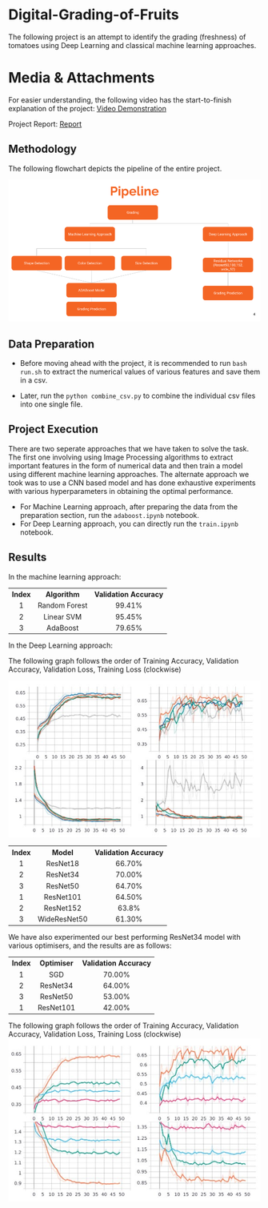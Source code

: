 # Digital-Grading-of-Fruits

The following project is an attempt to identify the grading (freshness) of tomatoes using Deep Learning and classical machine learning approaches. 

# Media & Attachments 

For easier understanding, the following video has the start-to-finish explanation of the project: [Video Demonstration](https://drive.google.com/file/d/1FDHY3o1OUwBDnDq-Qs5ZnkGsRsTn7zqY/view?usp=sharing)

Project Report: [Report](https://drive.google.com/file/d/16tealUrEAfHp3zB2Nk5YZUih1hv_ReD9/view?usp=sharing)

## Methodology 

The following flowchart depicts the pipeline of the entire project. 

![](media/flowchart.png)

## Data Preparation 

- Before moving ahead with the project, it is recommended to run `bash run.sh` to extract the numerical values of various features and save them in a csv. 

- Later, run the `python combine_csv.py` to combine the individual csv files into one single file.



## Project Execution 

There are two seperate approaches that we have taken to solve the task. The first one involving using Image Processing algorithms to extract important features in the form of numerical data and then train a model using different machine learning approaches. The alternate approach we took was to use a CNN based model and has done exhaustive experiments with various hyperparameters in obtaining the optimal performance. 

- For Machine Learning approach, after preparing the data from the preparation section, run the `adaboost.ipynb` notebook. 
- For Deep Learning approach, you can directly run the `train.ipynb` notebook.

## Results

In the machine learning approach: 

<table><tbody>
<!-- START TABLE -->
<!-- TABLE HEADER -->
<th valign="bottom">Index</th>
<th valign="bottom">Algorithm</th>
<th valign="bottom">Validation Accuracy</th>
<!-- TABLE BODY -->

<tr><td align="center">1</td>
<td align="center">Random Forest</td>
<td align="center">99.41%</td>
</tr>

<tr><td align="center">2</td>
<td align="center">Linear SVM</td>
<td align="center">95.45%</td>
</tr>

<tr><td align="center">3</td>
<td align="center">AdaBoost</td>
<td align="center">79.65%</td>
</tr>

<!-- END OF TABLE BODY -->
</tbody></table>

In the Deep Learning approach: 

<table><tbody>
<!-- START TABLE -->
<!-- TABLE HEADER -->
<th valign="bottom">Index</th>
<th valign="bottom">Model</th>
<th valign="bottom">Validation Accuracy</th>
<!-- TABLE BODY -->

<tr><td align="center">1</td>
<td align="center">ResNet18</td>
<td align="center">66.70%</td>
</tr>

<tr><td align="center">2</td>
<td align="center">ResNet34</td>
<td align="center">70.00%</td>
</tr>

<tr><td align="center">3</td>
<td align="center">ResNet50</td>
<td align="center">64.70%</td>
</tr>

<tr><td align="center">1</td>
<td align="center">ResNet101</td>
<td align="center">64.50%</td>
</tr>

<tr><td align="center">2</td>
<td align="center">ResNet152</td>
<td align="center">63.8%</td>
</tr>

<tr><td align="center">3</td>
<td align="center">WideResNet50</td>
<td align="center">61.30%</td>
</tr>

The following graph follows the order of Training Accuracy, Validation Accuracy, Validation Loss, Training Loss (clockwise)

![](media/resnet.jpg)

<!-- END OF TABLE BODY -->
</tbody></table>

We have also experimented our best performing ResNet34 model with various optimisers, and the results are as follows:

<table><tbody>
<!-- START TABLE -->
<!-- TABLE HEADER -->
<th valign="bottom">Index</th>
<th valign="bottom">Optimiser</th>
<th valign="bottom">Validation Accuracy</th>
<!-- TABLE BODY -->

<tr><td align="center">1</td>
<td align="center">SGD</td>
<td align="center">70.00%</td>
</tr>

<tr><td align="center">2</td>
<td align="center">ResNet34</td>
<td align="center">64.00%</td>
</tr>

<tr><td align="center">3</td>
<td align="center">ResNet50</td>
<td align="center">53.00%</td>
</tr>

<tr><td align="center">1</td>
<td align="center">ResNet101</td>
<td align="center">42.00%</td>
</tr>

<!-- END OF TABLE BODY -->
</tbody></table>

The following graph follows the order of Training Accuracy, Validation Accuracy, Validation Loss, Training Loss (clockwise)
![](media/optimisers.jpg)
